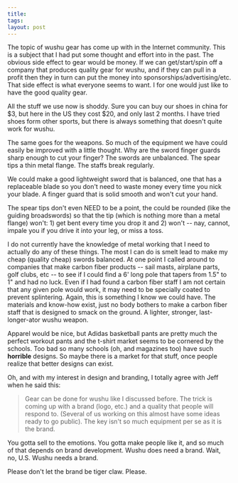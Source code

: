 ```yaml
---
title: 
tags: 
layout: post
---
```

The topic of wushu gear has come up with in the Internet community.  This is a subject that I had put some thought and effort into in the past.  The obvious side effect to gear would be money.  If we can get/start/spin off a company that produces quality gear for wushu, and if they can pull in a profit then they in turn can put the money into sponsorships/advertising/etc.  That side effect is what everyone seems to want.  I for one would just like to have the good quality gear.  



All the stuff we use now is shoddy.  Sure you can buy our shoes in china for $3, but here in the US they cost $20, and only last 2 months.  I have tried shoes form other sports, but there is always something that doesn't quite work for wushu.  



The same goes for the weapons.  So much of the equipment we have could easily be improved with a little thought.  Why are the sword finger guards sharp enough to cut your finger? The swords are unbalanced. The spear tips a thin metal flange.  The staffs break regularly.  



We could make a good lightweight sword that is balanced, one that has a replaceable blade so you don't need to waste money every time you nick your blade.  A finger guard that is solid smooth and won't cut your hand. 



The spear tips don't even NEED to be a point, the could be rounded (like the guiding broadswords) so that the tip (which is nothing more than a metal flange) won't: 1) get bent every time you drop it and 2) won't -- nay, cannot, impale you if you drive it into your leg, or miss a toss. 



I do not currently have the knowledge of metal working that I need to actually do any of these things. The most I can do is smelt lead to make my cheap (quality cheap) swords balanced.  At one point I called around to companies that make carbon fiber products -- sail masts, airplane parts, golf clubs, etc -- to see if I could find a 6' long pole that tapers from 1.5" to 1" and had no luck.  Even if I had found a carbon fiber staff I am not certain that any given pole would work, it may need to be specially coated to prevent splintering.  Again, this is something I know we could have.  The materials and know-how exist, just no body bothers to make a carbon fiber staff that is designed to smack on the ground.  A lighter, stronger, last-longer-ator wushu weapon.  



Apparel would be nice, but Adidas basketball pants are pretty much the perfect workout pants and the t-shirt market seems to be cornered by the schools.  Too bad so many schools (oh, and magazines too) have such **horrible** designs.  So maybe there is a market for that stuff, once people realize that better designs can exist.



Oh, and with my interest in design and branding, I totally agree with Jeff when he said this: <blockquote>Gear can be done for wushu like I discussed before. The trick is coming up with a brand (logo, etc.) and a quality that people will respond to. (Several of us working on this almost have some ideas ready to go public). The key isn't so much equipment per se as it is the brand. </blockquote>

You gotta sell to the emotions.  You gotta make people like it, and so much of that depends on brand development.   Wushu does need a brand.  Wait, no, U.S. Wushu needs a brand.  



Please don't let the brand be tiger claw.  Please.

